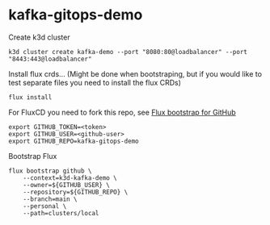 # kafka-gitops-demo


Create k3d cluster
```
k3d cluster create kafka-demo --port "8080:80@loadbalancer" --port "8443:443@loadbalancer"
```
Install flux crds... (Might be done when bootstraping, but if you would like to test separate files you need to install the flux CRDs)
```
flux install
```

For FluxCD you need to fork this repo, see [Flux bootstrap for GitHub](https://fluxcd.io/flux/installation/bootstrap/github/)
```
export GITHUB_TOKEN=<token>
export GITHUB_USER=<github-user>
export GITHUB_REPO=kafka-gitops-demo
```

Bootstrap Flux
```
flux bootstrap github \
    --context=k3d-kafka-demo \
    --owner=${GITHUB_USER} \
    --repository=${GITHUB_REPO} \
    --branch=main \
    --personal \
    --path=clusters/local
```
